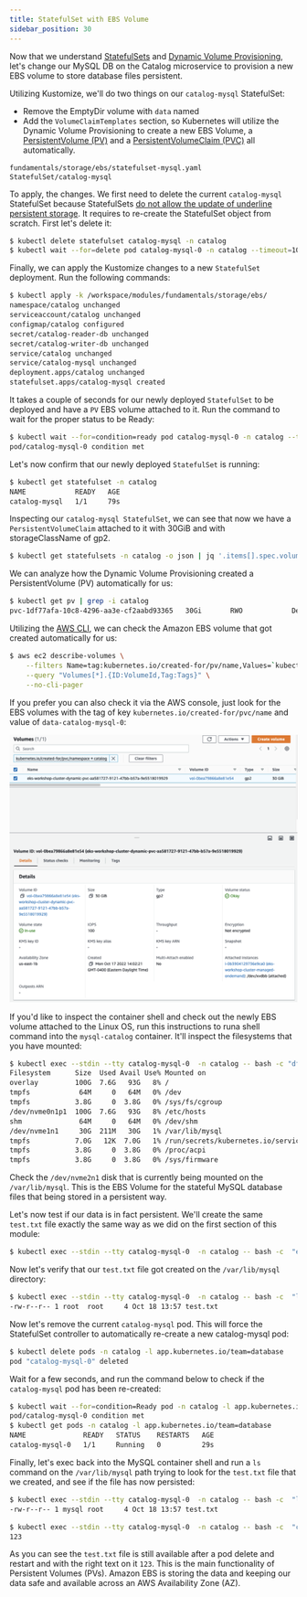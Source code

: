 ```yaml
---
title: StatefulSet with EBS Volume
sidebar_position: 30
---
```


Now that we understand [StatefulSets](https://kubernetes.io/docs/concepts/workloads/controllers/statefulset/) and [Dynamic Volume Provisioning](https://kubernetes.io/docs/concepts/storage/dynamic-provisioning/), let's change our MySQL DB on the Catalog microservice to provision a new EBS volume to store database files persistent. 

Utilizing Kustomize, we'll do two things on our `catalog-mysql` StatefulSet:
* Remove the EmptyDir volume with `data` named
* Add the `VolumeClaimTemplates` section, so Kubernetes will utilize the Dynamic Volume Provisioning to create a new EBS Volume, a [PersistentVolume (PV)](https://kubernetes.io/docs/concepts/storage/persistent-volumes/) and a [PersistentVolumeClaim (PVC)](https://kubernetes.io/docs/concepts/storage/persistent-volumes/#persistentvolumeclaims) all automatically. 

```kustomization
fundamentals/storage/ebs/statefulset-mysql.yaml
StatefulSet/catalog-mysql
```

To apply, the changes. We first need to delete the current `catalog-mysql` StatefulSet because StatefulSets [do not allow the update of underline persistent storage](https://kubernetes.io/docs/concepts/workloads/controllers/statefulset/#limitations). It requires to re-create the StatefulSet object from scratch. First let's delete it: 

```bash
$ kubectl delete statefulset catalog-mysql -n catalog
$ kubectl wait --for=delete pod catalog-mysql-0 -n catalog --timeout=10s
```

Finally, we can apply the Kustomize changes to a new `StatefulSet` deployment. Run the following commands:

```bash
$ kubectl apply -k /workspace/modules/fundamentals/storage/ebs/
namespace/catalog unchanged
serviceaccount/catalog unchanged
configmap/catalog configured
secret/catalog-reader-db unchanged
secret/catalog-writer-db unchanged
service/catalog unchanged
service/catalog-mysql unchanged
deployment.apps/catalog unchanged
statefulset.apps/catalog-mysql created
```

It takes a couple of seconds for our newly deployed `StatefulSet` to be deployed and have a `PV` EBS volume attached to it. Run the command to wait for the proper status to be Ready:

```bash
$ kubectl wait --for=condition=ready pod catalog-mysql-0 -n catalog --timeout=60s
pod/catalog-mysql-0 condition met
```

Let's now confirm that our newly deployed `StatefulSet` is running:

```bash
$ kubectl get statefulset -n catalog
NAME            READY   AGE
catalog-mysql   1/1     79s
```

Inspecting our `catalog-mysql StatefulSet`, we can see that now we have a `PersistentVolumeClaim` attached to it with 30GiB and with storageClassName of gp2. 

```bash
$ kubectl get statefulsets -n catalog -o json | jq '.items[].spec.volumeClaimTemplates'
```

We can analyze how the Dynamic Volume Provisioning created a PersistentVolume (PV) automatically for us:

```bash
$ kubectl get pv | grep -i catalog
pvc-1df77afa-10c8-4296-aa3e-cf2aabd93365   30Gi       RWO            Delete           Bound         catalog/data-catalog-mysql-0          gp2                            10m
```

Utilizing the [AWS CLI](https://aws.amazon.com/cli/), we can check the Amazon EBS volume that got created automatically for us:
```bash
$ aws ec2 describe-volumes \
    --filters Name=tag:kubernetes.io/created-for/pv/name,Values=`kubectl get pvc -n catalog -o jsonpath='{.items[].spec.volumeName}'` \
    --query "Volumes[*].{ID:VolumeId,Tag:Tags}" \
    --no-cli-pager
```

If you prefer you can also check it via the AWS console, just look for the EBS volumes with the tag of key  `kubernetes.io/created-for/pvc/name` and value of `data-catalog-mysql-0`:

![EBS Volume AWS Console Screenshot](./assets/ebsVolumeScrenshot.png)


If you'd like to inspect the container shell and check out the newly EBS volume attached to the Linux OS, run this instructions to runa shell command into the `mysql-catalog` container. It'll inspect the filesystems that you have mounted:

```bash
$ kubectl exec --stdin --tty catalog-mysql-0  -n catalog -- bash -c "df -h"
Filesystem      Size  Used Avail Use% Mounted on
overlay         100G  7.6G   93G   8% /
tmpfs            64M     0   64M   0% /dev
tmpfs           3.8G     0  3.8G   0% /sys/fs/cgroup
/dev/nvme0n1p1  100G  7.6G   93G   8% /etc/hosts
shm              64M     0   64M   0% /dev/shm
/dev/nvme1n1     30G  211M   30G   1% /var/lib/mysql
tmpfs           7.0G   12K  7.0G   1% /run/secrets/kubernetes.io/serviceaccount
tmpfs           3.8G     0  3.8G   0% /proc/acpi
tmpfs           3.8G     0  3.8G   0% /sys/firmware
```

Check the `/dev/nvme2n1` disk that is currently being mounted on the `/var/lib/mysql`. This is the EBS Volume for the stateful MySQL database files that being stored in a persistent way. 

Let's now test if our data is in fact persistent. We'll create the same `test.txt` file exactly the same way as we did on the first section of this module:

```bash
$ kubectl exec --stdin --tty catalog-mysql-0  -n catalog -- bash -c  "echo 123 > /var/lib/mysql/test.txt"
```

Now let's verify that our `test.txt` file got created on the `/var/lib/mysql` directory:

```bash
$ kubectl exec --stdin --tty catalog-mysql-0  -n catalog -- bash -c  "ls -larth /var/lib/mysql/ | grep -i test"
-rw-r--r-- 1 root  root     4 Oct 18 13:57 test.txt
```

Now let's remove the current `catalog-mysql` pod. This will force the StatefulSet controller to automatically re-create a new catalog-mysql pod:

```bash
$ kubectl delete pods -n catalog -l app.kubernetes.io/team=database
pod "catalog-mysql-0" deleted
```

Wait for a few seconds, and run the command below to check if the `catalog-mysql` pod has been re-created:

```bash
$ kubectl wait --for=condition=Ready pod -n catalog -l app.kubernetes.io/team=database --timeout=60s
pod/catalog-mysql-0 condition met
$ kubectl get pods -n catalog -l app.kubernetes.io/team=database
NAME              READY   STATUS    RESTARTS   AGE
catalog-mysql-0   1/1     Running   0          29s
```

Finally, let's exec back into the MySQL container shell and run a `ls` command on the `/var/lib/mysql` path trying to look for the `test.txt` file that we created, and see if the file has now persisted:

```bash
$ kubectl exec --stdin --tty catalog-mysql-0  -n catalog -- bash -c  "ls -larth /var/lib/mysql/ | grep -i test"
-rw-r--r-- 1 mysql root     4 Oct 18 13:57 test.txt
```

```bash
$ kubectl exec --stdin --tty catalog-mysql-0  -n catalog -- bash -c  "cat /var/lib/mysql/test.txt"
123
```

As you can see the `test.txt` file is still available after a pod delete and restart and with the right text on it `123`. This is the main functionality of Persistent Volumes (PVs). Amazon EBS is storing the data and keeping our data safe and available across an AWS Availability Zone (AZ).

